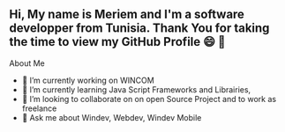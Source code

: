## Hi, My name is Meriem and I'm a software developper from Tunisia. Thank You for taking the time to view my GitHub Profile 😄 👋

About Me 
- 🔭 I’m currently working on WINCOM
- 🌱 I’m currently learning Java Script Frameworks and Librairies,
- 👯 I’m looking to collaborate on on open Source Project and to work as freelance
- 💬 Ask me about Windev, Webdev, Windev Mobile
